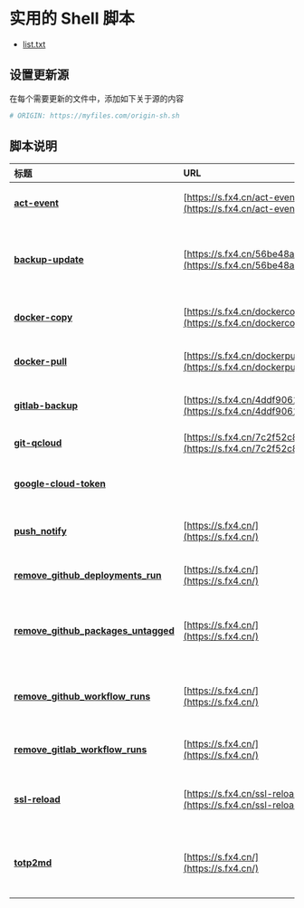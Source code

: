 # 实用的 Shell 脚本


- [list.txt](list.txt)

## 设置更新源

在每个需要更新的文件中，添加如下关于源的内容

```bash
# ORIGIN: https://myfiles.com/origin-sh.sh
```

## 脚本说明

| **标题** | **URL** | **描述** |
|:---|:---|:---|
| [**act-event**](act-event.sh) | [https://s.fx4.cn/act-event](https://s.fx4.cn/act-event) | 生成 act 的 event.json 文件 |
| [**backup-update**](backup-update.sh) | [https://s.fx4.cn/56be48a8](https://s.fx4.cn/56be48a8) | 更新服务器中的 Docker 镜像和备份数据 |
| [**docker-copy**](docker-copy.sh) | [https://s.fx4.cn/dockercopy](https://s.fx4.cn/dockercopy) | Docker 镜像复制至新的注册表 |
| [**docker-pull**](docker-pull.sh) | [https://s.fx4.cn/dockerpull](https://s.fx4.cn/dockerpull) | Docker 通过加速站拉取镜像 |
| [**gitlab-backup**](gitlab-backup.sh) | [https://s.fx4.cn/4ddf9061](https://s.fx4.cn/4ddf9061) | GitLab 账号源码仓库备份 |
| [**git-qcloud**](git-qcloud.sh) | [https://s.fx4.cn/7c2f52c8](https://s.fx4.cn/7c2f52c8) | 腾讯工峰 命令行工具 |
| [**google-cloud-token**](google-cloud-token.sh) |  | 获取 google cloud token |
| [**push_notify**](push_notify.sh) | [https://s.fx4.cn/](https://s.fx4.cn/) | 推送消息到钉钉、飞书、Lark |
| [**remove_github_deployments_run**](remove_github_deployments_run.sh) | [https://s.fx4.cn/](https://s.fx4.cn/) | 批量删除 GitHub 部署记录 |
| [**remove_github_packages_untagged**](remove_github_packages_untagged.sh) | [https://s.fx4.cn/](https://s.fx4.cn/) | 删除 GitHub Packages 悬空的镜像标签 |
| [**remove_github_workflow_runs**](remove_github_workflow_runs.sh) | [https://s.fx4.cn/](https://s.fx4.cn/) | 批量删除 GitHub Action Workflows 流水线 |
| [**remove_gitlab_workflow_runs**](remove_gitlab_workflow_runs.sh) | [https://s.fx4.cn/](https://s.fx4.cn/) | 批量删除 GitLab CI 流水线 |
| [**ssl-reload**](ssl-reload.sh) | [https://s.fx4.cn/ssl-reload](https://s.fx4.cn/ssl-reload) | 检查 ssl 证书是否过期，过期则重启服务 |
| [**totp2md**](totp2md.sh) | [https://s.fx4.cn/](https://s.fx4.cn/) | 将 TOTP 二维码转换为 Markdown 表格 |
